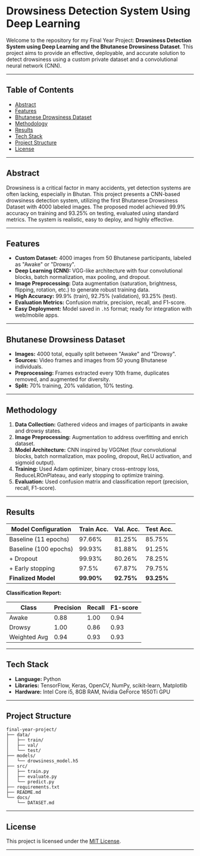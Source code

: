 # Drowsiness Detection System Using Deep Learning

Welcome to the repository for my Final Year Project: **Drowsiness Detection System using Deep Learning and the Bhutanese Drowsiness Dataset**. This project aims to provide an effective, deployable, and accurate solution to detect drowsiness using a custom private dataset and a convolutional neural network (CNN).

---

## Table of Contents

- [Abstract](#abstract)
- [Features](#features)
- [Bhutanese Drowsiness Dataset](#bhutanese-drowsiness-dataset)
- [Methodology](#methodology)
- [Results](#results)
- [Tech Stack](#tech-stack)
- [Project Structure](#project-structure)
- [License](#license)


---

## Abstract

Drowsiness is a critical factor in many accidents, yet detection systems are often lacking, especially in Bhutan. This project presents a CNN-based drowsiness detection system, utilizing the first Bhutanese Drowsiness Dataset with 4000 labeled images. The proposed model achieved 99.9% accuracy on training and 93.25% on testing, evaluated using standard metrics. The system is realistic, easy to deploy, and highly effective.

---

## Features

- **Custom Dataset:** 4000 images from 50 Bhutanese participants, labeled as "Awake" or "Drowsy".
- **Deep Learning (CNN):** VGG-like architecture with four convolutional blocks, batch normalization, max pooling, and dropout.
- **Image Preprocessing:** Data augmentation (saturation, brightness, flipping, rotation, etc.) to generate robust training data.
- **High Accuracy:** 99.9% (train), 92.75% (validation), 93.25% (test).
- **Evaluation Metrics:** Confusion matrix, precision, recall, and F1-score.
- **Easy Deployment:** Model saved in `.h5` format; ready for integration with web/mobile apps.

---

## Bhutanese Drowsiness Dataset

- **Images:** 4000 total, equally split between "Awake" and "Drowsy".
- **Sources:** Video frames and images from 50 young Bhutanese individuals.
- **Preprocessing:** Frames extracted every 10th frame, duplicates removed, and augmented for diversity.
- **Split:** 70% training, 20% validation, 10% testing.

---

## Methodology

1. **Data Collection:** Gathered videos and images of participants in awake and drowsy states.
2. **Image Preprocessing:** Augmentation to address overfitting and enrich dataset.
3. **Model Architecture:** CNN inspired by VGGNet (four convolutional blocks, batch normalization, max pooling, dropout, ReLU activation, and sigmoid output).
4. **Training:** Used Adam optimizer, binary cross-entropy loss, ReduceLROnPlateau, and early stopping to optimize training.
5. **Evaluation:** Used confusion matrix and classification report (precision, recall, F1-score).

---

## Results

| Model Configuration         | Train Acc. | Val. Acc. | Test Acc. |
|----------------------------|------------|-----------|-----------|
| Baseline (11 epochs)       | 97.66%     | 81.25%    | 85.75%    |
| Baseline (100 epochs)      | 99.93%     | 81.88%    | 91.25%    |
| + Dropout                  | 99.93%     | 80.26%    | 78.25%    |
| + Early stopping           | 97.5%      | 67.87%    | 79.75%    |
| **Finalized Model**        | **99.90%** | **92.75%**| **93.25%**|

**Classification Report:**

| Class   | Precision | Recall | F1-score |
|---------|-----------|--------|----------|
| Awake   | 0.88      | 1.00   | 0.94     |
| Drowsy  | 1.00      | 0.86   | 0.93     |
| Weighted Avg | 0.94 | 0.93   | 0.93     |

---

## Tech Stack

- **Language:** Python
- **Libraries:** TensorFlow, Keras, OpenCV, NumPy, scikit-learn, Matplotlib
- **Hardware:** Intel Core i5, 8GB RAM, Nvidia GeForce 1650Ti GPU

---

## Project Structure

```
final-year-project/
├── data/
│   ├── train/
│   ├── val/
│   └── test/
├── models/
│   └── drowsiness_model.h5
├── src/
│   ├── train.py
│   ├── evaluate.py
│   └── predict.py
├── requirements.txt
├── README.md
└── docs/
    └── DATASET.md
```

---

## License

This project is licensed under the [MIT License](LICENSE).

---
